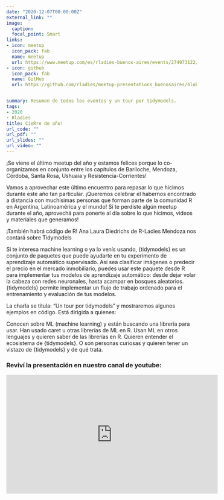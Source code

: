 ```yaml
---
date: "2020-12-07T00:00:00Z"
external_link: ""
image:
  caption:
  focal_point: Smart
links:
- icon: meetup
  icon_pack: fab
  name: meetup
  url: https://www.meetup.com/es/rladies-buenos-aires/events/274973122/
- icon: github
  icon_pack: fab
  name: GitHub
  url: https://github.com/rladies/meetup-presentations_buenosaires/blob/master/README.md


summary: Resumen de todos los eventos y un tour por tidymodels.
tags:
- 2020
- Rladies
title: CieRre de año!
url_code: ""
url_pdf: ""
url_slides: ""
url_video: ""
---
```


¡Se viene el último meetup del año y estamos felices porque lo co-organizamos en conjunto entre los capítulos de Bariloche, Mendoza, Córdoba, Santa Rosa, Ushuaia y Resistencia-Corrientes!

Vamos a aprovechar este último encuentro para repasar lo que hicimos durante este año tan particular. ¡Queremos celebrar el habernos encontrado a distancia con muchísimas personas que forman parte de la comunidad R en Argentina, Latinoamérica y el mundo! Si te perdiste algún meetup durante el año, aprovechá para ponerte al día sobre lo que hicimos, videos y materiales que generamos!

¡También habrá código de R! Ana Laura Diedrichs de R-Ladies Mendoza nos contará sobre Tidymodels

Si te interesa machine learning o ya lo venís usando, {tidymodels} es un conjunto de paquetes que puede ayudarte en tu experimento de aprendizaje automático supervisado. Así sea clasificar imágenes o predecir el precio en el mercado inmobiliario, puedes usar este paquete desde R para implementar tus modelos de aprendizaje automático: desde dejar volar la cabeza con redes neuronales, hasta acampar en bosques aleatorios. {tidymodels} permite implementar un flujo de trabajo ordenado para el entrenamiento y evaluación de tus modelos.

La charla se titula: “Un tour por tidymodels” y mostraremos algunos ejemplos en código. Está dirigida a quienes:

Conocen sobre ML (machine learning) y están buscando una librería para usar.
Han usado caret u otras librerías de ML en R.
Usan ML en otros lenguajes y quieren saber de las librerías en R.
Quieren entender el ecosistema de {tidymodels}.
O son personas curiosas y quieren tener un vistazo de {tidymodels} y de qué trata.

### Reviví la presentación en nuestro canal de youtube:


<iframe width="560" height="315" src="https://www.youtube.com/embed/o38PVdS3k_Q" title="YouTube video player" frameborder="0" allow="accelerometer; autoplay; clipboard-write; encrypted-media; gyroscope; picture-in-picture" allowfullscreen></iframe>